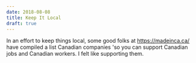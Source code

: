 ```yaml
---
date: 2018-08-08
title: Keep It Local
draft: true
---
```


In an effort to keep things local, some good folks at https://madeinca.ca/ have compiled a list Canadian companies 'so you can support Canadian jobs and Canadian workers. I felt like supporting them.